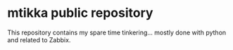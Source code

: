 # mtikka public repository

This repository contains my spare time tinkering... 
mostly done with python and related to Zabbix. 


